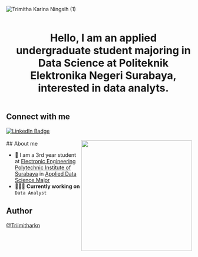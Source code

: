 ![Trimitha Karina Ningsih (1)](https://github.com/Trimithakrn/Trimithakrn/assets/117138547/9d51201b-4ba8-4434-890b-6addc83e052f)

<!--h1 without bottom border-->
<div id="user-content-toc">
  <ul align="center">
    <summary><h1 style="display: inline-block">Hello, I am an applied undergraduate student majoring in Data Science at Politeknik Elektronika Negeri Surabaya, interested in data analyts. </h1></summary>
  </ul>
</div>

## Connect with me
<div id="badges">
  <a href="https://www.linkedin.com/in/trimitha-karina-ningsih-07a883259/">
    <img src="https://img.shields.io/badge/LinkedIn-blue?style=for-the-badge&logo=linkedin&logoColor=white" alt="LinkedIn Badge"/>
  </a>
</div>
<br>
<!--About Me-->
## About me 
<picture> <img align="right" src="https://media.giphy.com/media/SWoSkN6DxTszqIKEqv/giphy.gif" width = 300px></picture>

- 🏫 I am a 3rd year student at [Electronic Engineering Polytechnic Institute of Surabaya](https://pens.ac.id) in [Applied Data Science Major](https://sainsdata.pens.ac.id)
- 👩🏻‍💻 **Currently working on** `Data Analyst` 

## Author
[@Triimitharkn](https://www.github.com/Trimithakrn)
